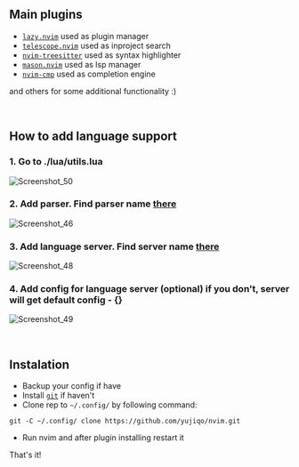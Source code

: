 ## Main plugins

- [`lazy.nvim`](https://github.com/folke/lazy.nvim) used as plugin manager
- [`telescope.nvim`](https://github.com/nvim-telescope/telescope.nvim) used as inproject search
- [`nvim-treesitter`](https://github.com/nvim-treesitter/nvim-treesitter) used as syntax highlighter
- [`mason.nvim`](https://github.com/williamboman/mason.nvim) used as lsp manager
- [`nvim-cmp`](https://github.com/hrsh7th/nvim-cmp) used as completion engine

and others for some additional functionality :)


<br>


## How to add language support
### 1. Go to ./lua/utils.lua
![Screenshot_50](https://github.com/yujiqo/nvim/assets/92727678/c46a6081-b418-435d-a1da-529929cdd681)

### 2. Add parser. Find parser name [there](https://github.com/nvim-treesitter/nvim-treesitter)
![Screenshot_46](https://github.com/yujiqo/nvim/assets/92727678/5c56131b-1866-432e-b467-a51ada2b4591)

### 3. Add language server. Find server name [there](https://github.com/williamboman/mason.nvim)
![Screenshot_48](https://github.com/yujiqo/nvim/assets/92727678/f499fea0-d9ea-4cdc-9a39-ae7a9c9c3518)

### 4. Add config for language server (optional) if you don't, server will get default config - {}
![Screenshot_49](https://github.com/yujiqo/nvim/assets/92727678/1451690e-0247-46a0-84c7-94e9563cd462)


<br>


## Instalation
- Backup your config if have
- Install [`git`](https://git-scm.com/downloads) if haven't
- Clone rep to `~/.config/` by following command:
```
git -C ~/.config/ clone https://github.com/yujiqo/nvim.git
```
- Run nvim and after plugin installing restart it

That's it!
